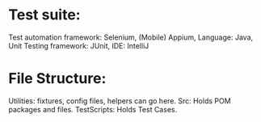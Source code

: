 # Test suite:
Test automation framework: Selenium, (Mobile) Appium, Language: Java, Unit Testing framework: JUnit, IDE: IntelliJ

# File Structure:
Utilities: fixtures, config files, helpers can go here. Src: Holds POM packages and files. TestScripts: Holds Test Cases.

 
